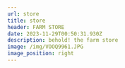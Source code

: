 ```yaml
---
url: store
title: store
header: FARM STORE
date: 2023-11-29T00:50:31.930Z
description: behold! the farm store
image: /img/VOOQ9961.JPG
image_position: right
---
```

<script setup lang="ts">
const name = 'wines';

const { data: wines } = await useAsyncData(name, () => {
  return queryContent('home')
    .where({ title: { $eq: name } })
    .findOne();
});
</script>

<template>
  <div v-if="wines">
    <LayoutContainer :image="wines?.image" :position="wines?.image_position" :header="wines?.header">
      <ContentRenderer :value="wines">
        <ContentRendererMarkdown :value="wines" />
      </ContentRenderer>
    </LayoutContainer>
  </div>
</template>

<style scoped lang="scss"></style>
